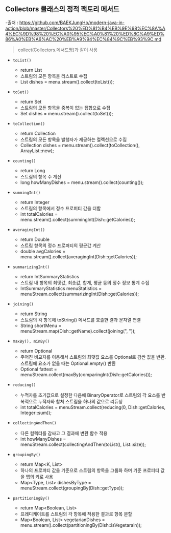 ## Collectors 클래스의 정적 팩토리 메서드

-출처 : https://github.com/BAEKJungHo/modern-java-in-action/blob/master/Collectors%20%ED%81%B4%EB%9E%98%EC%8A%A4%EC%9D%98%20%EC%A0%95%EC%A0%81%20%ED%8C%A9%ED%86%A0%EB%A6%AC%20%EB%A9%94%EC%84%9C%EB%93%9C.md

> collect(Collectors.메서드명)과 같이 사용

- `toList()`
    - return List<T>
    - 스트림의 모든 항목을 리스트로 수집
    - List<Dish> dishes = menu.stream().collect(toList());

- `toSet()`
    - return Set<T>
    - 스트림의 모든 항목을 중복이 없는 집합으로 수집
    - Set<Dish> dishes = menu.stream().collect(toSet());

- `toCollection()`
    - return Collection<T>
    - 스트림의 모든 항목을 발행자가 제공하는 컬렉션으로 수집
    - Collection<Dish> dishes = menu.stream().collect(toCollection(), ArrayList::new);

- `counting()`
    - return Long
    - 스트림의 항목 수 계산
    - long howManyDishes = menu.stream().collect(counting());

- `summingInt()`
    - return Integer
    - 스트림의 항목에서 정수 프로퍼티 값을 더함
    - int totalCalories = menu.stream().collect(summingInt(Dish::getCalories));

- `averagingInt()`
    - return Double
    - 스트림 항목의 정수 프로퍼티의 평균값 계산
    - double avgCalories = menu.stream().collect(averagingInt(Dish::getCalories));

- `summarizingInt()`
    - return IntSummaryStatistics
    - 스트림 내 항목의 최댓값, 최솟값, 합계, 평균 등의 정수 정보 통계 수집
    - IntSummaryStatistics menuStatistics = menuStream.collect(summarizingInt(Dish::getCalories));

- `joining()`
    - return String
    - 스트림의 각 항목에 toString() 메서드를 호출한 결과 문자열 연결
    - String shortMenu = menuStream.map(Dish::getName).collect(joining(", "));

- `maxBy(), minBy()`
    - return Optional<T>
    - 주어진 비교자를 이용해서 스트림의 최댓값 요소를 Optional로 감싼 값을 반환. 스트림에 요소가 없을 때는 Optional.empty() 반환
    - Optional<Dish> fattest = menuStream.collect(maxBy(comparingInt(Dish::getCalories)));

- `reducing()`
    - 누적자를 초기값으로 설정한 다음에 BinaryOperator로 스트림의 각 요소를 반복적으로 누적자와 합쳐 스트림을 하나의 값으로 리듀싱
    - int totalCalories = menuStream.collect(reducing(0, Dish::getCalories, Integer::sum));

- `collectingAndThen()`
    - 다른 컬렉터를 감싸고 그 결과에 변환 함수 적용
    - int howManyDishes = menuStream.collect(collectingAndThen(toList(), List::size));

- `groupingBy()`
    - return Map<K, List<T>>
    - 하나의 프로퍼티 값을 기준으로 스트림의 항목을 그룹화 하며 기준 프로퍼티 값을 맵의 키로 사용
    - Map<Type, List<Dish>> dishesByType = menuStream.collect(groupingBy(Dish::getType));

- `partitioningBy()`
    - return Map<Boolean, List<T>>
    - 프레디케이트를 스트림의 각 항목에 적용한 결과로 항목 분할
    - Map<Boolean, List<Dish>> vegetarianDishes = menu.stream().collect(partitioningBy(Dish::isVegetarain));

